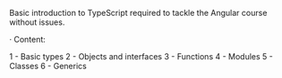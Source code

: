 Basic introduction to TypeScript required to tackle the Angular course without issues.

· Content:

  1 - Basic types
  2 - Objects and interfaces
  3 - Functions
  4 - Modules
  5 - Classes
  6 - Generics
